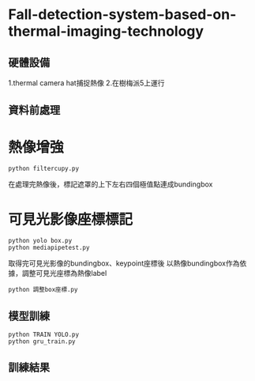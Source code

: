 # Fall-detection-system-based-on-thermal-imaging-technology

## 硬體設備
1.thermal camera hat捕捉熱像
2.在樹梅派5上運行

## 資料前處理

# 熱像增強
```
python filtercupy.py
```
在處理完熱像後，標記遮罩的上下左右四個極值點連成bundingbox

# 可見光影像座標標記
```
python yolo box.py
python mediapipetest.py
```
取得完可見光影像的bundingbox、keypoint座標後
以熱像bundingbox作為依據，調整可見光座標為熱像label
```
python 調整box座標.py
```

## 模型訓練
```
python TRAIN YOLO.py
python gru_train.py
```

## 訓練結果
